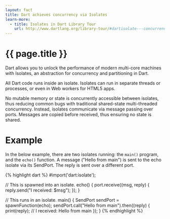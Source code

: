 ```yaml
---
layout: fact
title: Dart achieves concurrency via Isolates
learn-more:
  - title: Isolates in Dart Library Tour
    url: http://www.dartlang.org/library-tour/#dartisolate---concurrency-with-isolates
---
```

# {{ page.title }}

Dart allows you to unlock the performance of modern multi-core machines with
Isolates, an abstraction for concurrency and partitioning in Dart.

All Dart code runs inside an isolate. Isolates can run in separate threads or processes, or even in Web workers for HTML5 apps.

No mutable memory or state is concurrently accessible between isolates, thus
reducing common bugs with traditional shared-state multi-threaded concurrency.
Instead, isolates communicate via message passing over ports. Messages are
copied before received, thus ensuring no state is shared.

# Example

In the below example, there are two isolates running: the `main()` program,
and the `echo()` function. A message ("Hello from main") is sent to the
echo isolate via its SendPort. The reply is sent over a different port.

{% highlight dart %}
#import('dart:isolate');

// This is spawned into an isolate.
echo() {
  port.receive((msg, reply) {
    reply.send("I received: $msg");
  });
}

// This runs in an isolate.
main() {
  SendPort sendPort = spawnFunction(echo);
  sendPort.call("Hello from main").then((reply) {
    print(reply);    // I received: Hello from main
  });
}
{% endhighlight %}